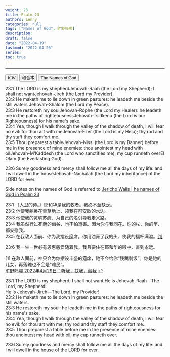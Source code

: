 ```yaml
---
weight: 23
title: Psalm 23
authors: Lenny
categories: null
tags: ["Names of God", 旷野吗哪]
description: 
draft: false
date: "2022-04-19"
lastmod: "2022-04-26"
series: 
toc: true
---
```



<!--more-->
---

<!-- Tab links -->

<div class="tab">
  <button class="tablinks active" onclick="tablabel(event, 'english')">KJV</button>
  <button class="tablinks" onclick="tablabel(event, 'chinese')">和合本</button>
  <button class="tablinks" onclick="tablabel(event, 'note')">The Names of God</button>
</div>

<!-- Tab content -->
<div id="english" class="tabcontent" style="display:block">

23:1 The LORD is my shepherd<label for="shepherd" class="margin-toggle sidenote-number"></label><span class="sidenote">Jehovah-Raah (the Lord my Shepherd)</span>; I shall not want<label for="want" class="margin-toggle sidenote-number"></label><span class="sidenote">Jehovah-Jireh (the Lord my Provider)</span>.  
23:2 He maketh me to lie down in green pastures: he leadeth me beside the still waters<label for="pastures" class="margin-toggle sidenote-number"></label><span class="sidenote"> Jehovah-Shalom (the Lord my Peace)</span>.  
23:3 He restoreth my soul<label for="rophe" class="margin-toggle sidenote-number"></label><span class="sidenote">Jehovah-Rophe (the Lord my Healer)</span>: he leadeth me in the paths of righteousness<label for="righteousness" class="margin-toggle sidenote-number"></label><span class="sidenote">Jehovah-Tsidkenu (the Lord is our Righteousness)</span> for his name's sake.  
23:4 Yea, though I walk through the valley of the shadow of death, I will fear no evil: for thou art with me<label for="with me" class="margin-toggle sidenote-number"></label><span class="sidenote">Jehovah-Ezer (the Lord is my Help)</span>; thy rod and thy staff they comfort me.  
23:5 Thou preparest a table<label for="table" class="margin-toggle sidenote-number"></label><span class="sidenote">Jehovah-Nissi (the Lord is my Banner)</span> before me in the presence of mine enemies: thou anointest my head with oil<label for="anoint" class="margin-toggle sidenote-number"></label><span class="sidenote">Jehovah-M’Kaddesh (the Lord who sanctifies me)</span>; my cup runneth over<label for="run over" class="margin-toggle sidenote-number"></label><span class="sidenote">El Olam (the Everlasting God)</span>.  

23:6 Surely goodness and mercy shall follow me all the days of my life: and I will dwell in the house<label for="house" class="margin-toggle sidenote-number"></label><span class="sidenote">Jehovah-Nachalah (the Lord my inheritance)</span> of the LORD for ever.  

Side notes on the names of God is referred to <a href = "https://jwipn.com/the-names-of-god-in-psalm-23/" target="_blank" rel="noopener noreferrer">Jericho Walls | he names of God in Psalm 23</a> 

</div>

<div id="chinese" class="tabcontent">

23:1 〔大卫的诗。〕耶和华是我的牧者。我必不至缺乏。  
23:2 他使我躺卧在青草地上、领我在可安歇的水边。  
23:3 他使我的灵魂苏醒、为自己的名引导我走义路。  
23:4 我虽然行过死荫的幽谷、也不怕遭害。因为你与我同在。你的杖、你的竿、都安慰我。  
23:5 在我敌人面前、你为我摆设筵席。你用油膏了我的头、使我的福杯满溢。<a id="1_ref" href = "#1">[1]</a>  

23:6 我一生一世必有恩惠慈爱随着我。我且要住在耶和华的殿中、直到永远。  

<p id="1">[1] 在敌人面前，神只会为你摆设丰盛的筵席，祂不会给你“残羹剩饭”。你是祂的儿女，再落魄也不会是“难民”。 
<br><a href = "https://r.729ly.net/devotionals/devotionals-mw/devotionals-mw-mw220429" target="_blank" rel="noopener noreferrer">旷野吗哪 2022年4月29日：听我，扶我，藏我</a>
<a href="#1_ref">&#8617;</a></p>
</div>


<div id="note" class="tabcontent">

23:1 The LORD is my shepherd; I shall not want.<label for="verse1" class="margin-toggle sidenote-number"></label><span class="sidenote">He is Jehovah-Raah—The Lord, my Shepherd!<br>He is Jehovah-Jireh—The Lord, my Provider!</span>  
23:2 He maketh me to lie down in green pastures: he leadeth me beside the still waters.  
23:3 He restoreth my soul: he leadeth me in the paths of righteousness for his name's sake.  
23:4 Yea, though I walk through the valley of the shadow of death, I will fear no evil: for thou art with me; thy rod and thy staff they comfort me.  
23:5 Thou preparest a table before me in the presence of mine enemies: thou anointest my head with oil; my cup runneth over.  

23:6 Surely goodness and mercy shall follow me all the days of my life: and I will dwell in the house of the LORD for ever.  

</div>